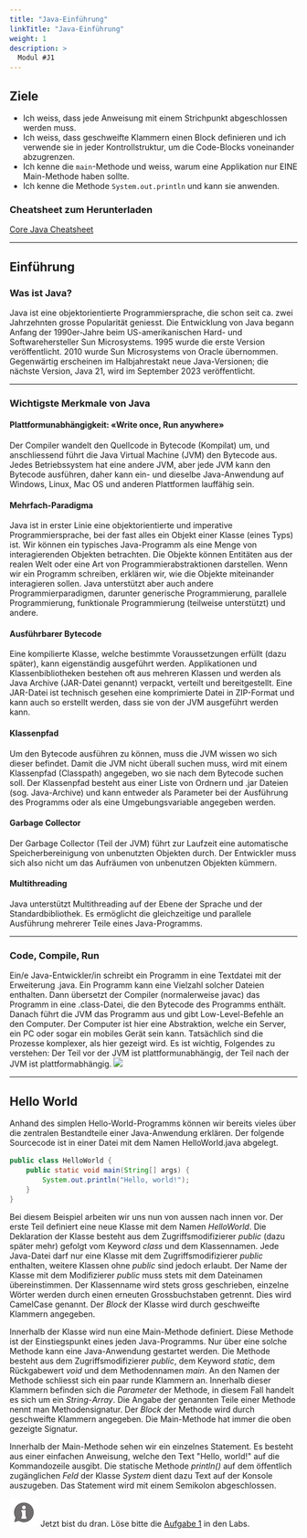 ```yaml
---
title: "Java-Einführung"
linkTitle: "Java-Einführung"
weight: 1
description: >
  Modul #J1
---
```


## Ziele
* Ich weiss, dass jede Anweisung mit einem Strichpunkt abgeschlossen werden muss.
* Ich weiss, dass geschweifte Klammern einen Block definieren und ich verwende sie in jeder Kontrollstruktur, um die Code-Blocks voneinander abzugrenzen.
* Ich kenne die `main`-Methode und weiss, warum eine Applikation nur EINE Main-Methode haben sollte.
* Ich kenne die Methode `System.out.println` und kann sie anwenden.


### Cheatsheet zum Herunterladen
[Core Java Cheatsheet](../../java-grundlagen/cheatsheet.pdf)

---

## Einführung

### Was ist Java?
Java ist eine objektorientierte Programmiersprache, die schon seit ca. zwei Jahrzehnten grosse Popularität geniesst.
Die Entwicklung von Java begann Anfang der 1990er-Jahre beim US-amerikanischen Hard- und Softwarehersteller Sun Microsystems.
1995 wurde die erste Version veröffentlicht. 2010 wurde Sun Microsystems von Oracle übernommen.
Gegenwärtig erscheinen im Halbjahrestakt neue Java-Versionen; die nächste Version, Java 21, wird im September 2023 veröffentlicht.

---

### Wichtigste Merkmale von Java

#### Plattformunabhängigkeit: «Write once, Run anywhere»
Der Compiler wandelt den Quellcode in Bytecode (Kompilat) um, und anschliessend führt die Java Virtual Machine (JVM) den Bytecode aus.
Jedes Betriebssystem hat eine andere JVM, aber jede JVM kann den Bytecode ausführen, daher kann ein- und dieselbe Java-Anwendung auf Windows, Linux, Mac OS und anderen Plattformen lauffähig sein.

#### Mehrfach-Paradigma
Java ist in erster Linie eine objektorientierte und imperative Programmiersprache, bei der fast alles ein Objekt einer Klasse (eines Typs) ist.
Wir können ein typisches Java-Programm als eine Menge von interagierenden Objekten betrachten. Die Objekte können Entitäten aus der realen Welt oder eine Art von Programmierabstraktionen darstellen.
Wenn wir ein Programm schreiben, erklären wir, wie die Objekte miteinander interagieren sollen.
Java unterstützt aber auch andere Programmierparadigmen, darunter generische Programmierung, parallele Programmierung, funktionale Programmierung (teilweise unterstützt) und andere.

#### Ausführbarer Bytecode
Eine kompilierte Klasse, welche bestimmte Voraussetzungen erfüllt (dazu später), kann eigenständig ausgeführt werden.
Applikationen und Klassenbibliotheken bestehen oft aus mehreren Klassen und werden als Java Archive (JAR-Datei genannt) verpackt, verteilt und bereitgestellt.
Eine JAR-Datei ist technisch gesehen eine komprimierte Datei in ZIP-Format und kann auch so erstellt werden, dass sie von der JVM ausgeführt werden kann.

#### Klassenpfad
Um den Bytecode ausführen zu können, muss die JVM wissen wo sich dieser befindet.
Damit die JVM nicht überall suchen muss, wird mit einem Klassenpfad (Classpath) angegeben, wo sie nach dem Bytecode suchen soll.
Der Klassenpfad besteht aus einer Liste von Ordnern und .jar Dateien (sog. Java-Archive) und kann entweder als Parameter bei der Ausführung des Programms oder als eine Umgebungsvariable angegeben werden.

#### Garbage Collector
Der Garbage Collector (Teil der JVM) führt zur Laufzeit eine automatische Speicherbereinigung von unbenutzten Objekten durch. Der Entwickler muss sich also nicht um das Aufräumen von unbenutzen Objekten kümmern.

#### Multithreading
Java unterstützt Multithreading auf der Ebene der Sprache und der Standardbibliothek. Es ermöglicht die gleichzeitige und parallele Ausführung mehrerer Teile eines Java-Programms.

---

### Code, Compile, Run
Ein/e Java-Entwickler/in schreibt ein Programm in eine Textdatei mit der Erweiterung .java. Ein Programm kann eine Vielzahl solcher Dateien enthalten. Dann übersetzt der Compiler (normalerweise javac) das Programm in eine .class-Datei, die den Bytecode des Programms enthält. Danach führt die JVM das Programm aus und gibt Low-Level-Befehle an den Computer. Der Computer ist hier eine Abstraktion, welche ein Server, ein PC oder sogar ein mobiles Gerät sein kann.
Tatsächlich sind die Prozesse komplexer, als hier gezeigt wird. Es ist wichtig, Folgendes zu verstehen: Der Teil vor der JVM ist plattformunabhängig, der Teil nach der JVM ist plattformabhängig.
![](../../java-grundlagen/code-compile-run.png)

---

## Hello World
Anhand des simplen Hello-World-Programms können wir bereits vieles über die zentralen Bestandteile einer Java-Anwendung erklären. Der folgende Sourcecode ist in einer Datei mit dem Namen HelloWorld.java abgelegt.
```java
public class HelloWorld {
    public static void main(String[] args) {
        System.out.println("Hello, world!");
    }
}
```

Bei diesem Beispiel arbeiten wir uns nun von aussen nach innen vor. Der erste Teil definiert eine neue Klasse mit dem Namen _HelloWorld_. Die Deklaration der Klasse besteht aus dem Zugriffsmodifizierer _public_ (dazu später mehr) gefolgt vom Keyword _class_ und dem Klassennamen. Jede Java-Datei darf nur eine Klasse mit dem Zugriffsmodifizierer _public_ enthalten, weitere Klassen ohne _public_ sind jedoch erlaubt. Der Name der Klasse mit dem Modifizierer _public_ muss stets mit dem Dateinamen übereinstimmen. Der Klassenname wird stets gross geschrieben, einzelne Wörter werden durch einen erneuten Grossbuchstaben getrennt. Dies wird CamelCase genannt. Der _Block_ der Klasse wird durch geschweifte Klammern angegeben.

Innerhalb der Klasse wird nun eine Main-Methode definiert. Diese Methode ist der Einstiegspunkt eines jeden Java-Programms. Nur über eine solche Methode kann eine Java-Anwendung gestartet werden. Die Methode besteht aus dem Zugriffsmodifizierer _public_, dem Keyword _static_, dem Rückgabewert _void_ und dem Methodennamen _main_.
An den Namen der Methode schliesst sich ein paar runde Klammern an. Innerhalb dieser Klammern befinden sich die _Parameter_ der Methode, in diesem Fall handelt es sich um ein _String_-_Array_. Die Angabe der genannten Teile einer Methode nennt man Methodensignatur. Der _Block_ der Methode wird durch geschweifte Klammern angegeben. Die Main-Methode hat immer die oben gezeigte Signatur.

Innerhalb der Main-Methode sehen wir ein einzelnes Statement. Es besteht aus einer einfachen Anweisung, welche den Text "Hello, world!" auf die Kommandozeile ausgibt.
Die statische Methode _println()_ auf dem öffentlich zugänglichen _Feld_ der Klasse _System_ dient dazu Text auf der Konsole auszugeben. Das Statement wird mit einem Semikolon abgeschlossen.


![asset](/images/hint.png) Jetzt bist du dran. Löse bitte die [Aufgabe 1](../../../../labs/java/java-grundlagen/01_basicexercises/#aufgabe-1---ausgaben-auf-die-kommandozeile) in den Labs.